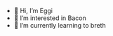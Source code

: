 - 👋 Hi, I’m Eggi
- 👀 I’m interested in Bacon
- 🌱 I’m currently learning to breth


<!---
EgmundEGG/EgmundEGG is a ✨ special ✨ repository because its `README.md` (this file) appears on your GitHub profile.
You can click the Preview link to take a look at your changes.
--->
